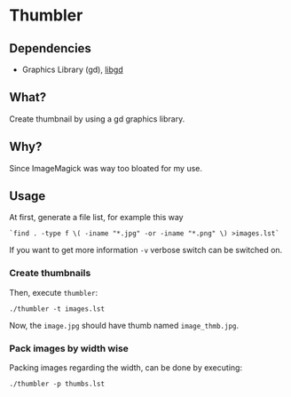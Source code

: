 # Thumbler

## Dependencies
* Graphics Library (gd), [libgd](http://www.libgd.org/)

## What?
Create thumbnail by using a gd graphics library.

## Why?
Since ImageMagick was way too bloated for my use.

## Usage
At first, generate a file list, for example this way

	`find . -type f \( -iname "*.jpg" -or -iname "*.png" \) >images.lst`

If you want to get more information `-v` verbose switch can be switched on.

### Create thumbnails
Then, execute `thumbler`:

	./thumbler -t images.lst

Now, the `image.jpg` should have thumb named `image_thmb.jpg`.

### Pack images by width wise
Packing images regarding the width, can be done by executing:

	./thumbler -p thumbs.lst

